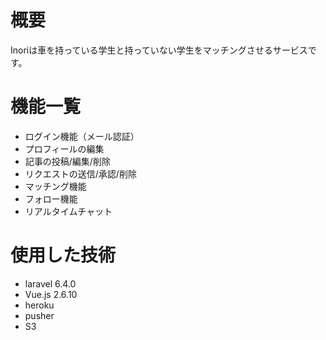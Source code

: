 
# 概要

Inoriは車を持っている学生と持っていない学生をマッチングさせるサービスです。

# 機能一覧

- ログイン機能（メール認証）
- プロフィールの編集
- 記事の投稿/編集/削除
- リクエストの送信/承認/削除
- マッチング機能
- フォロー機能
- リアルタイムチャット

# 使用した技術

- laravel 6.4.0
- Vue.js 2.6.10
- heroku
- pusher
- S3

